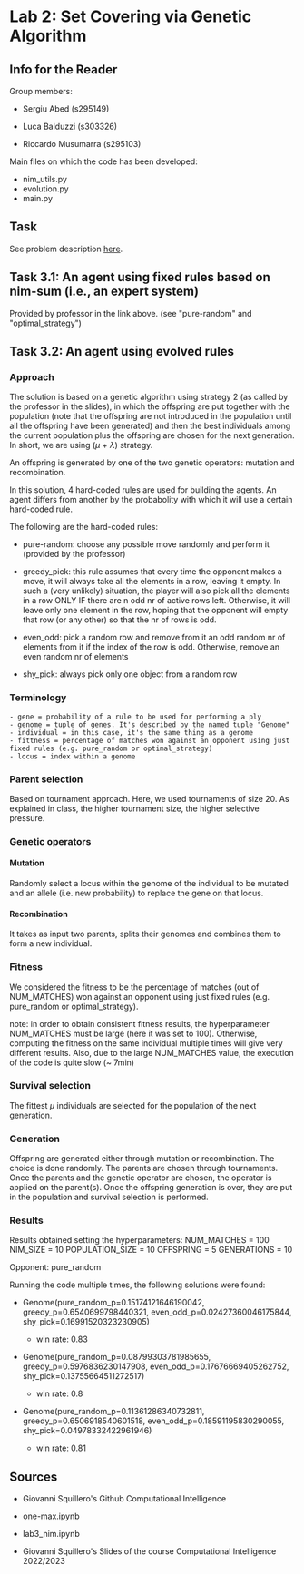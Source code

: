 # Lab 2: Set Covering via Genetic Algorithm

## Info for the Reader

Group members:

- Sergiu Abed (s295149)

- Luca Balduzzi (s303326)

- Riccardo Musumarra (s295103)

Main files on which the code has been developed:

- nim_utils.py
- evolution.py
- main.py

## Task

See problem description [here](https://github.com/squillero/computational-intelligence/blob/master/2022-23/lab3_nim.ipynb).

## Task 3.1: An agent using fixed rules based on nim-sum (i.e., an expert system)

Provided by professor in the link above. (see "pure-random" and "optimal_strategy")

## Task 3.2: An agent using evolved rules

### Approach

The solution is based on a genetic algorithm using strategy 2 (as called by the professor in the slides), in which the offspring are put together with the population (note that the offspring are not introduced in the population until all the offspring have been generated) and then the best individuals among the current population plus the offspring are chosen for the next generation. In short, we are using ($\mu$ + $\lambda$) strategy.

An offspring is generated by one of the two genetic operators: mutation and recombination.

In this solution, 4 hard-coded rules are used for building the agents. An agent differs from another by the probabolity with which it will use a certain hard-coded rule.

The following are the hard-coded rules:

- pure-random: choose any possible move randomly and perform it (provided by the professor)

- greedy_pick: this rule assumes that every time the opponent makes a move, it will always take all the elements in a row, leaving it empty. In such a (very unlikely) situation, the player will also pick all the elements in a row ONLY IF there are n odd nr of active rows left. Otherwise, it will leave only one element in the row, hoping that the opponent will empty that row (or any other) so that the nr of rows is odd.

- even_odd: pick a random row and remove from it an odd random nr of elements from it if the index of the row is odd. Otherwise, remove an even random nr of elements

- shy_pick: always pick only one object from a random row

### Terminology

    - gene = probability of a rule to be used for performing a ply
    - genome = tuple of genes. It's described by the named tuple "Genome"
    - individual = in this case, it's the same thing as a genome
    - fittness = percentage of matches won against an opponent using just fixed rules (e.g. pure_random or optimal_strategy)
    - locus = index within a genome

### Parent selection

Based on tournament approach. Here, we used tournaments of size 20. As explained in class, the higher tournament size, the higher selective pressure.

### Genetic operators

#### Mutation

Randomly select a locus within the genome of the individual to be mutated and an allele (i.e. new probability) to replace the gene on that locus.

#### Recombination

It takes as input two parents, splits their genomes and combines them to form a new individual.

### Fitness

We considered the fitness to be the percentage of matches (out of NUM_MATCHES) won against an opponent using just fixed rules (e.g. pure_random or optimal_strategy).

note: in order to obtain consistent fitness results, the hyperparameter NUM_MATCHES must be large (here it was set to 100). Otherwise, computing the fitness on the same individual multiple times will give very different results. Also, due to the large NUM_MATCHES value, the execution of the code is quite slow (~ 7min)

### Survival selection

The fittest $\mu$ individuals are selected for the population of the next generation.

### Generation

Offspring are generated either through mutation or recombination. The choice is done randomly. The parents are chosen through tournaments.
Once the parents and the genetic operator are chosen, the operator is applied on the parent(s).
Once the offspring generation is over, they are put in the population and survival selection is performed.

### Results

Results obtained setting the hyperparameters:
NUM_MATCHES = 100
NIM_SIZE = 10
POPULATION_SIZE = 10
OFFSPRING = 5
GENERATIONS = 10

Opponent: pure_random

Running the code multiple times, the following solutions were found:

- Genome(pure_random_p=0.15174121646190042, greedy_p=0.6540699798440321, even_odd_p=0.02427360046175844, shy_pick=0.16991520323230905)
  - win rate: 0.83

- Genome(pure_random_p=0.08799303781985655, greedy_p=0.5976836230147908, even_odd_p=0.17676669405262752, shy_pick=0.13755664511272517)
  - win rate: 0.8

- Genome(pure_random_p=0.11361286340732811, greedy_p=0.6506918540601518, even_odd_p=0.18591195830290055, shy_pick=0.04978332422961946)
  - win rate: 0.81

## Sources

- Giovanni Squillero's Github Computational Intelligence

- one-max.ipynb

- lab3_nim.ipynb

- Giovanni Squillero's Slides of the course Computational Intelligence 2022/2023
